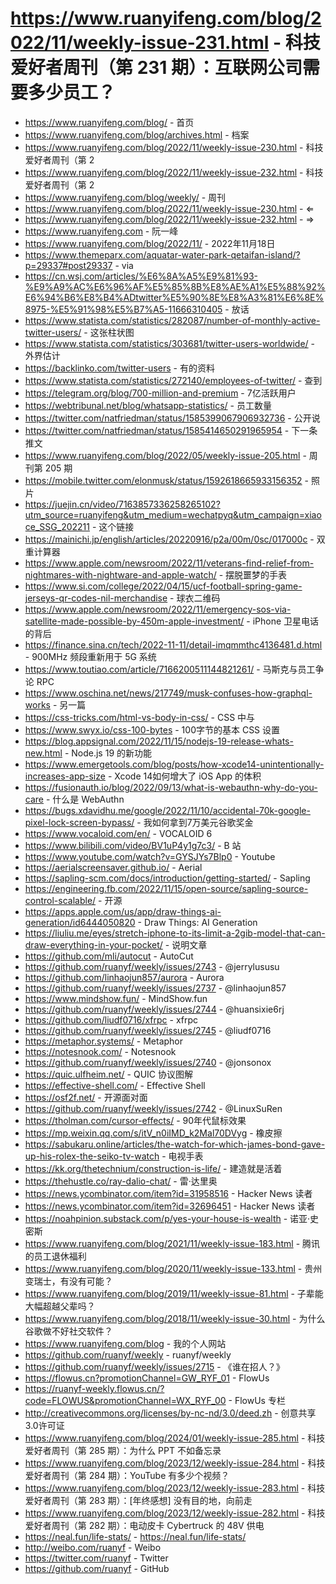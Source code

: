 # https://www.ruanyifeng.com/blog/2022/11/weekly-issue-231.html - 科技爱好者周刊（第 231 期）：互联网公司需要多少员工？

- https://www.ruanyifeng.com/blog/ - 首页
- https://www.ruanyifeng.com/blog/archives.html - 档案
- https://www.ruanyifeng.com/blog/2022/11/weekly-issue-230.html - 科技爱好者周刊（第 2
- https://www.ruanyifeng.com/blog/2022/11/weekly-issue-232.html - 科技爱好者周刊（第 2
- https://www.ruanyifeng.com/blog/weekly/ - 周刊
- https://www.ruanyifeng.com/blog/2022/11/weekly-issue-230.html - ⇐
- https://www.ruanyifeng.com/blog/2022/11/weekly-issue-232.html - ⇒
- https://www.ruanyifeng.com - 阮一峰
- https://www.ruanyifeng.com/blog/2022/11/ - 2022年11月18日
- https://www.themeparx.com/aquatar-water-park-qetaifan-island/?p=29337#post29337 - via
- https://cn.wsj.com/articles/%E6%8A%A5%E9%81%93-%E9%A9%AC%E6%96%AF%E5%85%8B%E8%AE%A1%E5%88%92%E6%94%B6%E8%B4%ADtwitter%E5%90%8E%E8%A3%81%E6%8E%8975-%E5%91%98%E5%B7%A5-11666310405 - 放话
- https://www.statista.com/statistics/282087/number-of-monthly-active-twitter-users/ - 这张柱状图
- https://www.statista.com/statistics/303681/twitter-users-worldwide/ - 外界估计
- https://backlinko.com/twitter-users - 有的资料
- https://www.statista.com/statistics/272140/employees-of-twitter/ - 查到
- https://telegram.org/blog/700-million-and-premium - 7亿活跃用户
- https://webtribunal.net/blog/whatsapp-statistics/ - 员工数量
- https://twitter.com/natfriedman/status/1585399067906932736 - 公开说
- https://twitter.com/natfriedman/status/1585414650291965954 - 下一条推文
- https://www.ruanyifeng.com/blog/2022/05/weekly-issue-205.html - 周刊第 205 期
- https://mobile.twitter.com/elonmusk/status/1592618665933156352 - 照片
- https://juejin.cn/video/7163857336258265102?utm_source=ruanyifeng&utm_medium=wechatpyq&utm_campaign=xiaoce_SSG_202211 - 这个链接
- https://mainichi.jp/english/articles/20220916/p2a/00m/0sc/017000c - 双重计算器
- https://www.apple.com/newsroom/2022/11/veterans-find-relief-from-nightmares-with-nightware-and-apple-watch/ - 摆脱噩梦的手表
- https://www.si.com/college/2022/04/15/ucf-football-spring-game-jerseys-qr-codes-nil-merchandise - 球衣二维码
- https://www.apple.com/newsroom/2022/11/emergency-sos-via-satellite-made-possible-by-450m-apple-investment/ - iPhone 卫星电话的背后
- https://finance.sina.cn/tech/2022-11-11/detail-imqmmthc4136481.d.html - 900MHz 频段重新用于 5G 系统
- https://www.toutiao.com/article/7166200511144821261/ - 马斯克与员工争论 RPC
- https://www.oschina.net/news/217749/musk-confuses-how-graphql-works - 另一篇
- https://css-tricks.com/html-vs-body-in-css/ - CSS 中<html>与<body>
- https://www.swyx.io/css-100-bytes - 100字节的基本 CSS 设置
- https://blog.appsignal.com/2022/11/15/nodejs-19-release-whats-new.html - Node.js 19 的新功能
- https://www.emergetools.com/blog/posts/how-xcode14-unintentionally-increases-app-size - Xcode 14如何增大了 iOS App 的体积
- https://fusionauth.io/blog/2022/09/13/what-is-webauthn-why-do-you-care - 什么是 WebAuthn
- https://bugs.xdavidhu.me/google/2022/11/10/accidental-70k-google-pixel-lock-screen-bypass/ - 我如何拿到7万美元谷歌奖金
- https://www.vocaloid.com/en/ - VOCALOID 6
- https://www.bilibili.com/video/BV1uP4y1g7c3/ - B 站
- https://www.youtube.com/watch?v=GYSJYs7Blp0 - Youtube
- https://aerialscreensaver.github.io/ - Aerial
- https://sapling-scm.com/docs/introduction/getting-started/ - Sapling
- https://engineering.fb.com/2022/11/15/open-source/sapling-source-control-scalable/ - 开源
- https://apps.apple.com/us/app/draw-things-ai-generation/id6444050820 - Draw Things: AI Generation
- https://liuliu.me/eyes/stretch-iphone-to-its-limit-a-2gib-model-that-can-draw-everything-in-your-pocket/ - 说明文章
- https://github.com/mli/autocut - AutoCut
- https://github.com/ruanyf/weekly/issues/2743 - @jerrylususu
- https://github.com/linhaojun857/aurora - Aurora
- https://github.com/ruanyf/weekly/issues/2737 - @linhaojun857
- https://www.mindshow.fun/ - MindShow.fun
- https://github.com/ruanyf/weekly/issues/2744 - @huansixie6rj
- https://github.com/liudf0716/xfrpc - xfrpc
- https://github.com/ruanyf/weekly/issues/2745 - @liudf0716
- https://metaphor.systems/ - Metaphor
- https://notesnook.com/ - Notesnook
- https://github.com/ruanyf/weekly/issues/2740 - @jonsonox
- https://quic.ulfheim.net/ - QUIC 协议图解
- https://effective-shell.com/ - Effective Shell
- https://osf2f.net/ - 开源面对面
- https://github.com/ruanyf/weekly/issues/2742 - @LinuxSuRen
- https://tholman.com/cursor-effects/ - 90年代鼠标效果
- https://mp.weixin.qq.com/s/itV_n0iIMD_k2Mal70DVyg - 橡皮擦
- https://sabukaru.online/articles/the-watch-for-which-james-bond-gave-up-his-rolex-the-seiko-tv-watch - 电视手表
- https://kk.org/thetechnium/construction-is-life/ - 建造就是活着
- https://thehustle.co/ray-dalio-chat/ - 雷·达里奥
- https://news.ycombinator.com/item?id=31958516 - Hacker News 读者
- https://news.ycombinator.com/item?id=32696451 - Hacker News 读者
- https://noahpinion.substack.com/p/yes-your-house-is-wealth - 诺亚·史密斯
- https://www.ruanyifeng.com/blog/2021/11/weekly-issue-183.html - 腾讯的员工退休福利
- https://www.ruanyifeng.com/blog/2020/11/weekly-issue-133.html - 贵州变瑞士，有没有可能？
- https://www.ruanyifeng.com/blog/2019/11/weekly-issue-81.html - 子辈能大幅超越父辈吗？
- https://www.ruanyifeng.com/blog/2018/11/weekly-issue-30.html - 为什么谷歌做不好社交软件？
- https://www.ruanyifeng.com/blog - 我的个人网站
- https://github.com/ruanyf/weekly - ruanyf/weekly
- https://github.com/ruanyf/weekly/issues/2715 - 《谁在招人？》
- https://flowus.cn?promotionChannel=GW_RYF_01 - FlowUs
- https://ruanyf-weekly.flowus.cn/?code=FLOWUS&promotionChannel=WX_RYF_00 - FlowUs 专栏
- http://creativecommons.org/licenses/by-nc-nd/3.0/deed.zh - 创意共享3.0许可证
- https://www.ruanyifeng.com/blog/2024/01/weekly-issue-285.html - 科技爱好者周刊（第 285 期）：为什么 PPT 不如备忘录
- https://www.ruanyifeng.com/blog/2023/12/weekly-issue-284.html - 科技爱好者周刊（第 284 期）：YouTube 有多少个视频？
- https://www.ruanyifeng.com/blog/2023/12/weekly-issue-283.html - 科技爱好者周刊（第 283 期）：[年终感想] 没有目的地，向前走
- https://www.ruanyifeng.com/blog/2023/12/weekly-issue-282.html - 科技爱好者周刊（第 282 期）：电动皮卡 Cybertruck 的 48V 供电
- https://neal.fun/life-stats/ - https://neal.fun/life-stats/
- http://weibo.com/ruanyf - Weibo
- https://twitter.com/ruanyf - Twitter
- https://github.com/ruanyf - GitHub